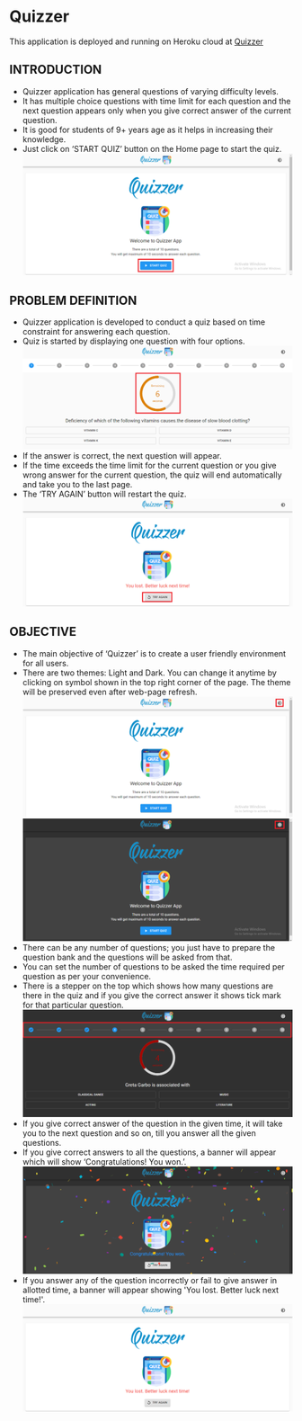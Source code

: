 # Quizzer

This application is deployed and running on Heroku cloud at [Quizzer](https://quizzer-devashish.herokuapp.com/)

## INTRODUCTION

* Quizzer application has general questions of varying difficulty levels.  
* It has multiple choice questions with time limit for each question and the next question appears only when you give correct answer of the current question.  
* It is good for students of 9+ years age as it helps in increasing their knowledge.  
* Just click on ‘START QUIZ’ button on the Home page to start the quiz.  
![Start Quiz](./images/Start_Quiz.png)

## PROBLEM DEFINITION

* Quizzer application is developed to conduct a quiz based on time constraint for answering each question.  
* Quiz is started by displaying one question with four options.  
![Time Constraints](./images/Time_Constraints.png)  
* If the answer is correct, the next question will appear.  
* If the time exceeds the time limit for the current question or you give wrong answer for the current question, the quiz will end automatically and take you to the last page.  
* The ‘TRY AGAIN’ button will restart the quiz.  
![Last Page](./images/Last_Page.png)
   
## OBJECTIVE

* The main objective of ‘Quizzer’ is to create a user friendly environment for all users.  
* There are two themes: Light and Dark. You can change it anytime by clicking on symbol shown in the top right corner of the page. The theme will be preserved even after web-page refresh.  
![Light Theme](./images/Light_Theme.png)  
![Dark Theme](./images/Dark_Theme.png)  
* There can be any number of questions; you just have to prepare the question bank and the questions will be asked from that.  
* You can set the number of questions to be asked the time required per question as per your convenience.  
* There is a stepper on the top which shows how many questions are there in the quiz and if you give the correct answer it shows tick mark for that particular question.  
![Stepper](./images/Stepper.png)  
* If you give correct answer of the question in the given time, it will take you to the next question and so on, till you answer all the given questions.  
* If you give correct answers to all the questions, a banner will appear which will show ‘Congratulations! You won.’.  
![Won Page](./images/Won_Page.png)  
* If you answer any of the question incorrectly or fail to give answer in allotted time, a banner will appear showing 'You lost. Better luck next time!'.   
![Lost Page](./images/Lost_Page.png)   